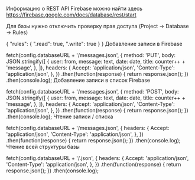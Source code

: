 Информацию о REST API Firebase можно найти здесь https://firebase.google.com/docs/database/rest/start

Для базы нужно отключить проверку прав доступа (Project -> Database -> Rules)

{
  "rules": {
    ".read": true,
    ".write": true
  }
}
Добавление записи в Firebase

fetch(config.databaseURL + '/messages.json', {
  method: 'PUT',
  body: JSON.stringify([
    {
      user: from,
      message: text,
      date: date,
      title: counter++ + 'message',
    },
  ]),
  headers: {
    Accept: 'application/json',
    'Content-Type': 'application/json',
  },
})
  .then(function(response) {
    return response.json();
  })
  .then(console.log);
Добавление записи в список Firebase

fetch(config.databaseURL + '/messages.json', {
  method: 'POST',
  body: JSON.stringify([
    {
      user: from,
      message: text,
      date: date,
      title: counter++ + 'message',
    },
  ]),
  headers: {
    Accept: 'application/json',
    'Content-Type': 'application/json',
  },
})
  .then(function(response) {
    return response.json();
  })
  .then(console.log);
Чтение записи / списка

fetch(config.databaseURL + '/messages.json', {
  headers: {
    Accept: 'application/json',
    'Content-Type': 'application/json',
  },
})
  .then(function(response) {
    return response.json();
  })
  .then(console.log);
Чтение всей структуры базы

fetch(config.databaseURL + '/.json', {
  headers: {
    Accept: 'application/json',
    'Content-Type': 'application/json',
  },
})
  .then(function(response) {
    return response.json();
  })
  .then(console.log);